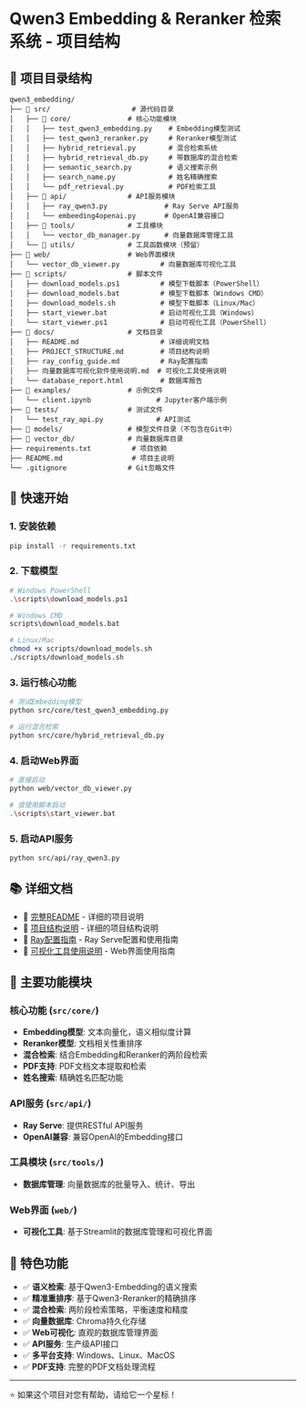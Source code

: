 # Qwen3 Embedding & Reranker 检索系统 - 项目结构

## 📁 项目目录结构

```
qwen3_embedding/
├── 📂 src/                    # 源代码目录
│   ├── 📂 core/              # 核心功能模块
│   │   ├── test_qwen3_embedding.py    # Embedding模型测试
│   │   ├── test_qwen3_reranker.py     # Reranker模型测试
│   │   ├── hybrid_retrieval.py        # 混合检索系统
│   │   ├── hybrid_retrieval_db.py     # 带数据库的混合检索
│   │   ├── semantic_search.py         # 语义搜索示例
│   │   ├── search_name.py             # 姓名精确搜索
│   │   └── pdf_retrieval.py           # PDF检索工具
│   ├── 📂 api/               # API服务模块
│   │   ├── ray_qwen3.py              # Ray Serve API服务
│   │   └── embeeding4openai.py       # OpenAI兼容接口
│   ├── 📂 tools/             # 工具模块
│   │   └── vector_db_manager.py      # 向量数据库管理工具
│   └── 📂 utils/             # 工具函数模块（预留）
├── 📂 web/                   # Web界面模块
│   └── vector_db_viewer.py          # 向量数据库可视化工具
├── 📂 scripts/               # 脚本文件
│   ├── download_models.ps1          # 模型下载脚本（PowerShell）
│   ├── download_models.bat          # 模型下载脚本（Windows CMD）
│   ├── download_models.sh           # 模型下载脚本（Linux/Mac）
│   ├── start_viewer.bat             # 启动可视化工具（Windows）
│   └── start_viewer.ps1             # 启动可视化工具（PowerShell）
├── 📂 docs/                  # 文档目录
│   ├── README.md                    # 详细说明文档
│   ├── PROJECT_STRUCTURE.md         # 项目结构说明
│   ├── ray_config_guide.md          # Ray配置指南
│   ├── 向量数据库可视化软件使用说明.md  # 可视化工具使用说明
│   └── database_report.html         # 数据库报告
├── 📂 examples/              # 示例文件
│   └── client.ipynb                # Jupyter客户端示例
├── 📂 tests/                 # 测试文件
│   └── test_ray_api.py             # API测试
├── 📂 models/                # 模型文件目录（不包含在Git中）
├── 📂 vector_db/             # 向量数据库目录
├── requirements.txt          # 项目依赖
├── README.md                 # 项目主说明
└── .gitignore               # Git忽略文件
```

## 🎯 快速开始

### 1. 安装依赖
```bash
pip install -r requirements.txt
```

### 2. 下载模型
```bash
# Windows PowerShell
.\scripts\download_models.ps1

# Windows CMD
scripts\download_models.bat

# Linux/Mac
chmod +x scripts/download_models.sh
./scripts/download_models.sh
```

### 3. 运行核心功能
```bash
# 测试Embedding模型
python src/core/test_qwen3_embedding.py

# 运行混合检索
python src/core/hybrid_retrieval_db.py
```

### 4. 启动Web界面
```bash
# 直接启动
python web/vector_db_viewer.py

# 或使用脚本启动
.\scripts\start_viewer.bat
```

### 5. 启动API服务
```bash
python src/api/ray_qwen3.py
```

## 📚 详细文档

- 📖 [完整README](docs/README.md) - 详细的项目说明
- 📖 [项目结构说明](docs/PROJECT_STRUCTURE.md) - 详细的项目结构说明
- 📖 [Ray配置指南](docs/ray_config_guide.md) - Ray Serve配置和使用指南
- 📖 [可视化工具使用说明](docs/向量数据库可视化软件使用说明.md) - Web界面使用指南

## 🔧 主要功能模块

### 核心功能 (`src/core/`)
- **Embedding模型**: 文本向量化，语义相似度计算
- **Reranker模型**: 文档相关性重排序
- **混合检索**: 结合Embedding和Reranker的两阶段检索
- **PDF支持**: PDF文档文本提取和检索
- **姓名搜索**: 精确姓名匹配功能

### API服务 (`src/api/`)
- **Ray Serve**: 提供RESTful API服务
- **OpenAI兼容**: 兼容OpenAI的Embedding接口

### 工具模块 (`src/tools/`)
- **数据库管理**: 向量数据库的批量导入、统计、导出

### Web界面 (`web/`)
- **可视化工具**: 基于Streamlit的数据库管理和可视化界面

## 🚀 特色功能

- ✅ **语义检索**: 基于Qwen3-Embedding的语义搜索
- ✅ **精准重排序**: 基于Qwen3-Reranker的精确排序
- ✅ **混合检索**: 两阶段检索策略，平衡速度和精度
- ✅ **向量数据库**: Chroma持久化存储
- ✅ **Web可视化**: 直观的数据库管理界面
- ✅ **API服务**: 生产级API接口
- ✅ **多平台支持**: Windows、Linux、MacOS
- ✅ **PDF支持**: 完整的PDF文档处理流程

---

⭐ 如果这个项目对您有帮助，请给它一个星标！ 